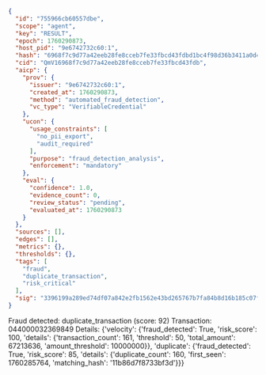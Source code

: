 ```json
{
  "id": "755966cb60557dbe",
  "scope": "agent",
  "key": "RESULT",
  "epoch": 1760290873,
  "host_pid": "9e6742732c60:1",
  "hash": "6968f7c9d77a42eeb28fe8cceb7fe33fbcd43fdbd1bc4f98d36b3411a0d46c46",
  "cid": "QmV16968f7c9d77a42eeb28fe8cceb7fe33fbcd43fdb",
  "aicp": {
    "prov": {
      "issuer": "9e6742732c60:1",
      "created_at": 1760290873,
      "method": "automated_fraud_detection",
      "vc_type": "VerifiableCredential"
    },
    "ucon": {
      "usage_constraints": [
        "no_pii_export",
        "audit_required"
      ],
      "purpose": "fraud_detection_analysis",
      "enforcement": "mandatory"
    },
    "eval": {
      "confidence": 1.0,
      "evidence_count": 0,
      "review_status": "pending",
      "evaluated_at": 1760290873
    }
  },
  "sources": [],
  "edges": [],
  "metrics": {},
  "thresholds": {},
  "tags": [
    "fraud",
    "duplicate_transaction",
    "risk_critical"
  ],
  "sig": "3396199a289ed74df07a842e2fb1562e43bd265767b7fa84b8d16b185c07fb54"
}
```

Fraud detected: duplicate_transaction (score: 92)
Transaction: 044000032369849
Details: {'velocity': {'fraud_detected': True, 'risk_score': 100, 'details': {'transaction_count': 161, 'threshold': 50, 'total_amount': 67213636, 'amount_threshold': 10000000}}, 'duplicate': {'fraud_detected': True, 'risk_score': 85, 'details': {'duplicate_count': 160, 'first_seen': 1760285764, 'matching_hash': '11b86d7f8733bf3d'}}}